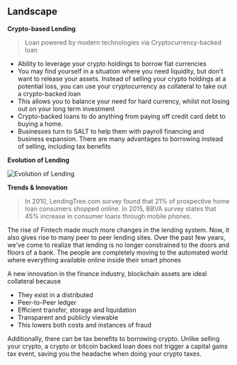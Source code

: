 
## Landscape

**Crypto-based Lending**
  > Loan powered by modern technologies via Cryptocurrency-backed loan 
* Ability to leverage your crypto holdings to borrow fiat currencies
* You may find yourself in a situation where you need liquidity, but don't want to release your assets. Instead of selling your crypto holdings at a potential loss, you can use your cryptocurrency as collateral to take out a crypto-backed loan
* This allows you to balance your need for hard currency, whilst not losing out on your long term investment
* Crypto-backed loans to do anything from paying off credit card debt to buying a home. 
* Businesses turn to SALT to help them with payroll financing and business expansion. There are many advantages to borrowing instead of selling, including tax benefits

**Evolution of Lending**

![Evolution of Lending](../Images/evolution_of_lending.png)

**Trends & Innovation**
  > In 2010, LendingTree.com survey found that 21% of prospective home loan consumers shopped online. 
  > In 2015, BBVA survey states that 45% increase in consumer loans through mobile phones.

The rise of Fintech made much more changes in the lending system. Now, it also gives rise to many peer to peer lending sites. Over the past few years, we've come to realize that lending is no longer constrained to the doors and floors of a bank. The people are completely moving to the automated world where everything available online inside their smart phones


A new innovation in the finance industry, blockchain assets are ideal collateral because
  * They exist in a distributed
  * Peer-to-Peer ledger
  * Efficient transfer, storage and liquidation
  * Transparent and publicly viewable
  * This lowers both costs and instances of fraud

  Additionally, there can be tax benefits to borrowing crypto. Unlike selling your crypto, a crypto or bitcoin backed loan does not trigger a capital gains tax event, saving you the headache when doing your crypto taxes.
